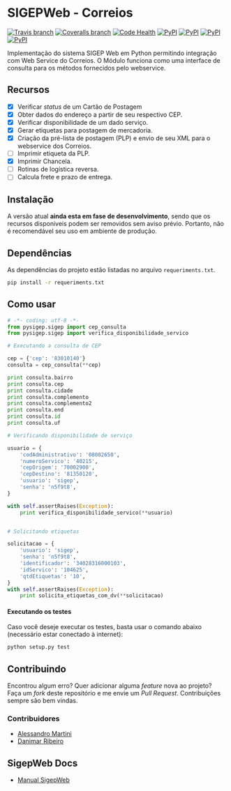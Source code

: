 SIGEPWeb - Correios
===================

[![Travis branch](https://img.shields.io/travis/mstuttgart/pysigep/develop.svg?style=flat-square)](https://travis-ci.org/mstuttgart/pysigep)
[![Coveralls branch](https://img.shields.io/coveralls/mstuttgart/pysigep/develop.svg?style=flat-square)](https://coveralls.io/github/mstuttgart/pysigep?branch=develop)
[![Code Health](https://landscape.io/github/mstuttgart/pysigep/develop/landscape.svg?style=flat-square)](https://landscape.io/github/mstuttgart/pysigep/develop)
[![PyPI](https://img.shields.io/pypi/status/pysigep.svg?style=flat-square)]()
[![PyPI](https://img.shields.io/pypi/v/pysigep.svg?style=flat-square)](https://pypi.python.org/pypi/pysigep)
[![PyPI](https://img.shields.io/pypi/pyversions/pysigep.svg?style=flat-square)]()
[![PyPI](https://img.shields.io/pypi/l/pysigep.svg?style=flat-square)](https://github.com/mstuttgart/pysigep/blob/develop/LICENSE)

Implementação do sistema SIGEP Web em Python permitindo integração com Web Service do Correios. O Módulo funciona como uma interface de consulta para os métodos fornecidos pelo webservice.

## Recursos

- [x] Verificar *status* de um Cartão de Postagem
- [x] Obter dados do endereço a partir de seu respectivo CEP.
- [x] Verificar disponibilidade de um dado serviço.  
- [x] Gerar etiquetas para postagem de mercadoria.
- [x] Criação da pré-lista de postagem (PLP) e envio de seu XML para o webservice dos Correios.
- [ ] Imprimir etiqueta da PLP.
- [x] Imprimir Chancela.
- [ ] Rotinas de logística reversa.
- [ ] Calcula frete e prazo de entrega.

## Instalação

A versão atual **ainda esta em fase de desenvolvimento**, sendo que os recursos disponiveis podem ser removidos sem aviso prévio. Portanto, não é recomendável seu uso em ambiente de produção.

## Dependências

As dependências do projeto estão listadas no arquivo `requeriments.txt`.

```bash
pip install -r requeriments.txt
```

## Como usar

```python
# -*- coding: utf-8 -*-
from pysigep.sigep import cep_consulta
from pysigep.sigep import verifica_disponibilidade_servico

# Executando a consulta de CEP

cep = {'cep': '83010140'}
consulta = cep_consulta(**cep)

print consulta.bairro
print consulta.cep
print consulta.cidade
print consulta.complemento
print consulta.complemento2
print consulta.end
print consulta.id
print consulta.uf

# Verificando disponibilidade de serviço

usuario = {
    'codAdministrativo': '08082650',
    'numeroServico': '40215',
    'cepOrigem': '70002900',
    'cepDestino': '81350120',
    'usuario': 'sigep',
    'senha': 'n5f9t8',
}

with self.assertRaises(Exception):
    print verifica_disponibilidade_servico(**usuario)


# Solicitando etiquetas

solicitacao = {
    'usuario': 'sigep',
    'senha': 'n5f9t8',
    'identificador': '34028316000103',
    'idServico': '104625',
    'qtdEtiquetas': '10',
}
with self.assertRaises(Exception):
    print solicita_etiquetas_com_dv(**solicitacao)

```

#### Executando os testes
Caso você deseje executar os testes, basta usar o comando abaixo (necessário estar conectado à internet):

```bash
python setup.py test
```

## Contribuindo
Encontrou algum erro? Quer adicionar alguma *feature* nova ao projeto? Faça um *fork* deste repositório e me envie um *Pull Request*. Contribuições sempre são bem vindas.

### Contribuidores
* [Alessandro Martini](https://github.com/martini97)
* [Danimar Ribeiro](https://github.com/danimaribeiro)

## SigepWeb Docs
* [Manual SigepWeb](http://www.corporativo.correios.com.br/encomendas/sigepweb/doc/Manual_de_Implementacao_do_Web_Service_SIGEPWEB_Logistica_Reversa.pdf)
